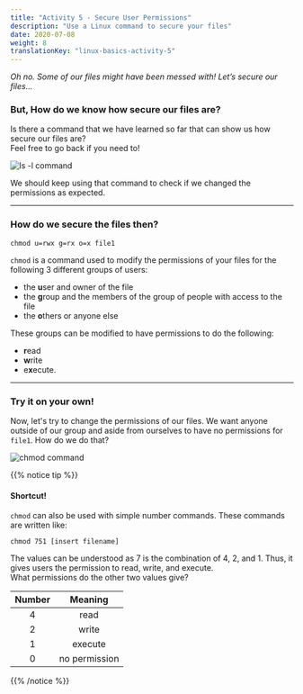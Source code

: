 ```yaml
---
title: "Activity 5 - Secure User Permissions"
description: "Use a Linux command to secure your files"
date: 2020-07-08
weight: 8
translationKey: "linux-basics-activity-5"
---
```


*Oh no. Some of our files might have been messed with! Let’s secure our files…*

### But, How do we know how secure our files are?

Is there a command that we have learned so far that can show us how secure our files are?  
Feel free to go back if you need to!

![ls -l command](../images/Act5.1.PNG?classes=border,shadow)

We should keep using that command to check if we changed the permissions as expected.

---

### How do we secure the files then?

```
chmod u=rwx g=rx o=x file1
```

`chmod` is a command used to modify the permissions of your files for the following 3 different groups of users: 
- the <b>u</b>ser and owner of the file
- the <b>g</b>roup and the members of the group of people with access to the file
- the <b>o</b>thers or anyone else

These groups can be modified to have permissions to do the following:

- <b>r</b>ead
- <b>w</b>rite
- e<b>x</b>ecute. 

---

### Try it on your own!

Now, let's try to change the permissions of our files. We want anyone outside of our group and aside from ourselves to have no permissions for `file1`. How do we do that?

![chmod command](../images/Act5.2.PNG?classes=border,shadow)

{{% notice tip %}}

#### Shortcut!

`chmod` can also be used with simple number commands. These commands are written like:  

```
chmod 751 [insert filename]
```

The values can be understood as 7 is the combination of 4, 2, and 1. Thus, it gives users the permission to read, write, and execute.  
What permissions do the other two values give?  

| Number | Meaning |
| :---: | :---: |
| 4 | read |
| 2 | write |
| 1 | execute |
| 0 | no permission |

{{% /notice %}}
